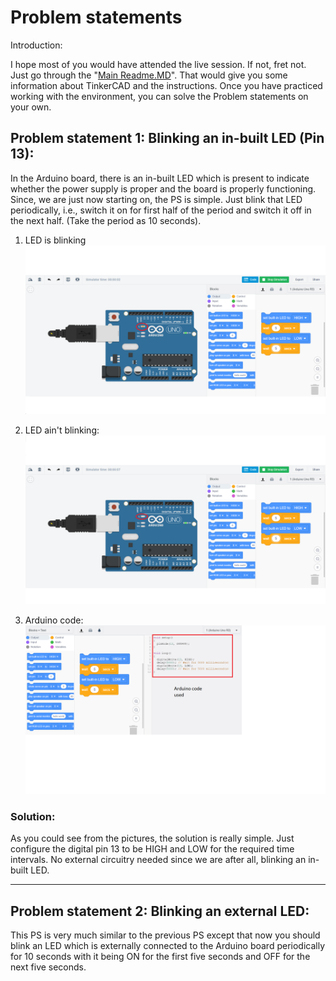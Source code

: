 # Problem statements #

Introduction: 

I hope most of you would have attended the live session. If not, fret not. Just go through the "[Main Readme.MD](https://github.com/CFI-Electronics-Club/TinkerCAD_Arduino/blob/main/README.md)". That would give you some information about TinkerCAD and the instructions. Once you have practiced working with the environment, you can solve the Problem statements on your own.

## Problem statement 1: Blinking an in-built LED (Pin 13):

In the Arduino board, there is an in-built LED which is present to indicate whether the power supply is proper and the board is properly functioning. Since, we are just now starting on, the PS is simple. Just blink that LED periodically, i.e., switch it on for first half of the period and switch it off in the next half. (Take the period as 10 seconds).

1. LED is blinking
![temp](https://github.com/CFI-Electronics-Club/TinkerCAD_Arduino/blob/main/images/p1(1).jpg)

2. LED ain't blinking:
![temp](https://github.com/CFI-Electronics-Club/TinkerCAD_Arduino/blob/main/images/p1(2).jpg)

3. Arduino code:
![temp](https://github.com/CFI-Electronics-Club/TinkerCAD_Arduino/blob/main/images/p1(3).jpg)

### Solution:
As you could see from the pictures, the solution is really simple. Just configure the digital pin 13 to be HIGH and LOW for the required time intervals. No external circuitry needed since we are after all, blinking an in-built LED.

___________________________________________________________________________________________________________________________________________________________________________________

## Problem statement 2: Blinking an external LED:

This PS is very much similar to the previous PS except that now you should blink an LED which is externally connected to the Arduino board periodically for 10 seconds with it being ON for the first five seconds and OFF for the next five seconds.
